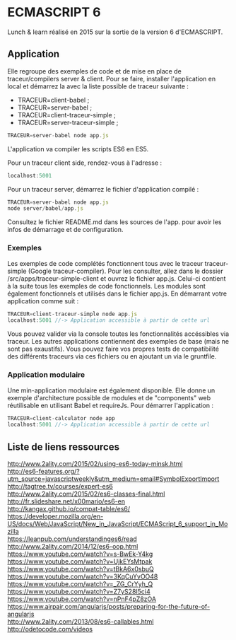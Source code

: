 # ECMASCRIPT 6
Lunch & learn réalisé en 2015 sur la sortie de la version 6 d'ECMASCRIPT. 

## Application 
Elle regroupe des exemples de code et de mise en place de traceur/compilers server & client. 
Pour se faire, installer l'application en local et démarrez la avec la liste possible de traceur suivante :
- TRACEUR=client-babel ;
- TRACEUR=server-babel ;
- TRACEUR=client-traceur-simple ;
- TRACEUR=server-traceur-simple ;

```javascript
TRACEUR=server-babel node app.js
```

L'application va compiler les scripts ES6 en ES5.

Pour un traceur client side, rendez-vous à l'adresse :
```javascript
localhost:5001
```
Pour un traceur server, démarrez le fichier d'application compilé :
```javascript
TRACEUR=server-babel node app.js
node server/babel/app.js
```
Consultez le fichier README.md dans les sources de l'app. pour avoir les infos de démarrage et de configuration.

### Exemples
Les exemples de code complétés fonctionnent tous avec le traceur traceur-simple (Google traceur-compiler). 
Pour les consulter, allez dans le dossier /src/apps/traceur-simple-client et ouvrez le fichier app.js. Celui-ci contient à la suite tous les exemples de code fonctionnels. Les modules sont également fonctionnels et utilisés dans le fichier app.js. 
En démarrant votre application comme suit : 
```javascript
TRACEUR=client-traceur-simple node app.js
localhost:5001 //-> Application accessible à partir de cette url
```
Vous pouvez valider via la console toutes les fonctionnalités accéssibles via traceur.
Les autres applications contiennent des exemples de base (mais ne sont pas exaustifs). Vous pouvez faire vos propres tests de compatibilité des différents traceurs via ces fichiers ou en ajoutant un via le gruntfile. 

### Application modulaire
Une min-application modulaire est également disponible. Elle donne un exemple d'architecture possible de modules et de "components" web réutilisable en utilisant Babel et requireJs. Pour démarrer l'application :
```javascript
TRACEUR=client-calculator node app
localhost:5001 //-> Application accessible à partir de cette url
```

## Liste de liens ressources
http://www.2ality.com/2015/02/using-es6-today-minsk.html<br>
http://es6-features.org/?utm_source=javascriptweekly&utm_medium=email#SymbolExportImport<br>
http://tagtree.tv/courses/expert-es6<br>
http://www.2ality.com/2015/02/es6-classes-final.html<br>
http://fr.slideshare.net/x00mario/es6-en<br>
http://kangax.github.io/compat-table/es6/<br>
https://developer.mozilla.org/en-US/docs/Web/JavaScript/New_in_JavaScript/ECMAScript_6_support_in_Mozilla<br>
https://leanpub.com/understandinges6/read<br>
http://www.2ality.com/2014/12/es6-oop.html<br>
https://www.youtube.com/watch?v=s-BwEk-Y4kg<br>
https://www.youtube.com/watch?v=UjkEYsMtpak<br>
https://www.youtube.com/watch?v=tBkA6x0sbuQ<br>
https://www.youtube.com/watch?v=3KqCuYvOO48<br>
https://www.youtube.com/watch?v=_ZG_CrYyh_Q<br>
https://www.youtube.com/watch?v=Z7yS28I5ci4<br>
https://www.youtube.com/watch?v=nPnF4pZ8zOA<br>
https://www.airpair.com/angularjs/posts/preparing-for-the-future-of-angularjs<br>
http://www.2ality.com/2013/08/es6-callables.html<br>
http://odetocode.com/videos<br>
